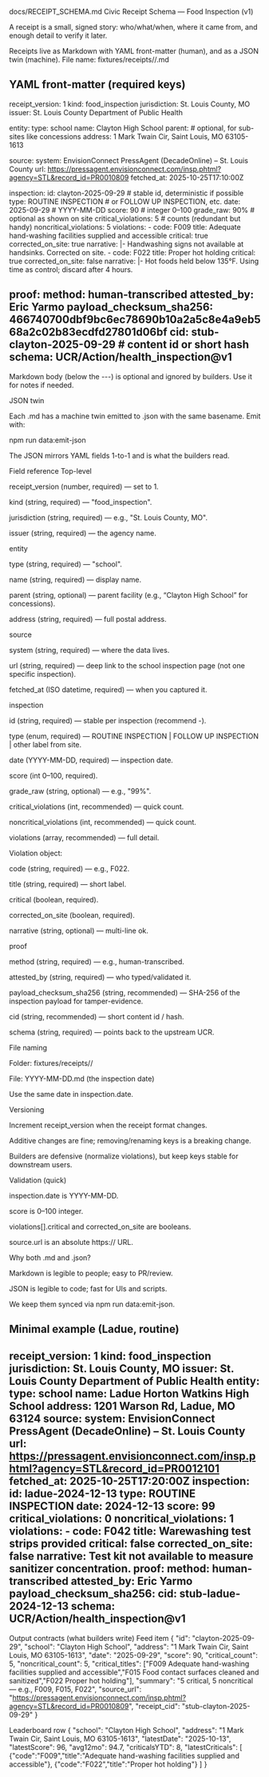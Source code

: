 docs/RECEIPT_SCHEMA.md
Civic Receipt Schema — Food Inspection (v1)

A receipt is a small, signed story: who/what/when, where it came from, and enough detail to verify it later.

Receipts live as Markdown with YAML front-matter (human), and as a JSON twin (machine).
File name: fixtures/receipts/<school-slug>/<YYYY-MM-DD>.md

YAML front-matter (required keys)
---
receipt_version: 1
kind: food_inspection
jurisdiction: St. Louis County, MO
issuer: St. Louis County Department of Public Health

entity:
  type: school
  name: Clayton High School
  parent: # optional, for sub-sites like concessions
  address: 1 Mark Twain Cir, Saint Louis, MO 63105-1613

source:
  system: EnvisionConnect PressAgent (DecadeOnline) – St. Louis County
  url: https://pressagent.envisionconnect.com/insp.phtml?agency=STL&record_id=PR0010809
  fetched_at: 2025-10-25T17:10:00Z

inspection:
  id: clayton-2025-09-29             # stable id, deterministic if possible
  type: ROUTINE INSPECTION           # or FOLLOW UP INSPECTION, etc.
  date: 2025-09-29                   # YYYY-MM-DD
  score: 90                          # integer 0–100
  grade_raw: 90%                     # optional as shown on site
  critical_violations: 5             # counts (redundant but handy)
  noncritical_violations: 5
  violations:
    - code: F009
      title: Adequate hand-washing facilities supplied and accessible
      critical: true
      corrected_on_site: true
      narrative: |-
        Handwashing signs not available at handsinks. Corrected on site.
    - code: F022
      title: Proper hot holding
      critical: true
      corrected_on_site: false
      narrative: |-
        Hot foods held below 135°F. Using time as control; discard after 4 hours.

proof:
  method: human-transcribed
  attested_by: Eric Yarmo
  payload_checksum_sha256: 466740700dbf9bc6ec78690b10a2a5c8e4a9eb568a2c02b83ecdfd27801d06bf
  cid: stub-clayton-2025-09-29       # content id or short hash
  schema: UCR/Action/health_inspection@v1
---


Markdown body (below the ---) is optional and ignored by builders. Use it for notes if needed.

JSON twin

Each .md has a machine twin emitted to .json with the same basename.
Emit with:

npm run data:emit-json


The JSON mirrors YAML fields 1-to-1 and is what the builders read.

Field reference
Top-level

receipt_version (number, required) — set to 1.

kind (string, required) — "food_inspection".

jurisdiction (string, required) — e.g., "St. Louis County, MO".

issuer (string, required) — the agency name.

entity

type (string, required) — "school".

name (string, required) — display name.

parent (string, optional) — parent facility (e.g., “Clayton High School” for concessions).

address (string, required) — full postal address.

source

system (string, required) — where the data lives.

url (string, required) — deep link to the school inspection page (not one specific inspection).

fetched_at (ISO datetime, required) — when you captured it.

inspection

id (string, required) — stable per inspection (recommend <slug>-<YYYY-MM-DD>).

type (enum, required) — ROUTINE INSPECTION | FOLLOW UP INSPECTION | other label from site.

date (YYYY-MM-DD, required) — inspection date.

score (int 0–100, required).

grade_raw (string, optional) — e.g., "99%".

critical_violations (int, recommended) — quick count.

noncritical_violations (int, recommended) — quick count.

violations (array, recommended) — full detail.

Violation object:

code (string, required) — e.g., F022.

title (string, required) — short label.

critical (boolean, required).

corrected_on_site (boolean, required).

narrative (string, optional) — multi-line ok.

proof

method (string, required) — e.g., human-transcribed.

attested_by (string, required) — who typed/validated it.

payload_checksum_sha256 (string, recommended) — SHA-256 of the inspection payload for tamper-evidence.

cid (string, recommended) — short content id / hash.

schema (string, required) — points back to the upstream UCR.

File naming

Folder: fixtures/receipts/<school-slug>/

File: YYYY-MM-DD.md (the inspection date)

Use the same date in inspection.date.

Versioning

Increment receipt_version when the receipt format changes.

Additive changes are fine; removing/renaming keys is a breaking change.

Builders are defensive (normalize violations), but keep keys stable for downstream users.

Validation (quick)

inspection.date is YYYY-MM-DD.

score is 0–100 integer.

violations[].critical and corrected_on_site are booleans.

source.url is an absolute https:// URL.

Why both .md and .json?

Markdown is legible to people; easy to PR/review.

JSON is legible to code; fast for UIs and scripts.

We keep them synced via npm run data:emit-json.

Minimal example (Ladue, routine)
---
receipt_version: 1
kind: food_inspection
jurisdiction: St. Louis County, MO
issuer: St. Louis County Department of Public Health
entity:
  type: school
  name: Ladue Horton Watkins High School
  address: 1201 Warson Rd, Ladue, MO 63124
source:
  system: EnvisionConnect PressAgent (DecadeOnline) – St. Louis County
  url: https://pressagent.envisionconnect.com/insp.phtml?agency=STL&record_id=PR0012101
  fetched_at: 2025-10-25T17:20:00Z
inspection:
  id: ladue-2024-12-13
  type: ROUTINE INSPECTION
  date: 2024-12-13
  score: 99
  critical_violations: 0
  noncritical_violations: 1
  violations:
    - code: F042
      title: Warewashing test strips provided
      critical: false
      corrected_on_site: false
      narrative: Test kit not available to measure sanitizer concentration.
proof:
  method: human-transcribed
  attested_by: Eric Yarmo
  payload_checksum_sha256: <sha256>
  cid: stub-ladue-2024-12-13
  schema: UCR/Action/health_inspection@v1
---

Output contracts (what builders write)
Feed item
{
  "id": "clayton-2025-09-29",
  "school": "Clayton High School",
  "address": "1 Mark Twain Cir, Saint Louis, MO 63105-1613",
  "date": "2025-09-29",
  "score": 90,
  "critical_count": 5,
  "noncritical_count": 5,
  "critical_titles": ["F009 Adequate hand-washing facilities supplied and accessible","F015 Food contact surfaces cleaned and sanitized","F022 Proper hot holding"],
  "summary": "5 critical, 5 noncritical — e.g., F009, F015, F022",
  "source_url": "https://pressagent.envisionconnect.com/insp.phtml?agency=STL&record_id=PR0010809",
  "receipt_cid": "stub-clayton-2025-09-29"
}

Leaderboard row
{
  "school": "Clayton High School",
  "address": "1 Mark Twain Cir, Saint Louis, MO 63105-1613",
  "latestDate": "2025-10-13",
  "latestScore": 96,
  "avg12mo": 94.7,
  "criticalsYTD": 8,
  "latestCriticals": [
    {"code":"F009","title":"Adequate hand-washing facilities supplied and accessible"},
    {"code":"F022","title":"Proper hot holding"}
  ]
}
